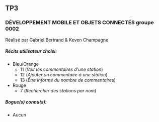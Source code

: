 ## TP3 ##
### DÉVELOPPEMENT MOBILE ET OBJETS CONNECTÉS groupe 0002 ### 

Réalisé par Gabriel Bertrand & Keven Champagne

##### Récits utilisateur choisi:
- Bleu/Orange
    - 11 (*Voir les commentaires d'une station*)
    - 12 (*Ajouter un commentaire à une station*)
    - 13 (*Être informé du nombre de commentaires*)
- Rouge
    - 7 (*Rechercher des stations par nom*)

##### Bogue(s) connu(s):
- Aucun 

